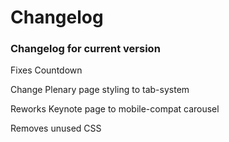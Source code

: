 <h1>Changelog</h1>
<h3>Changelog for current version</h3>

Fixes Countdown

Change Plenary page styling to tab-system

Reworks Keynote page to mobile-compat carousel

Removes unused CSS

